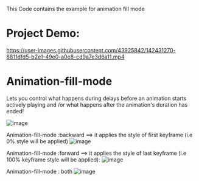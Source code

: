 This Code contains the example for animation fill mode

# Project Demo:
https://user-images.githubusercontent.com/43925842/142431270-8811dfd5-b2e1-49e0-a0e8-cd9a7e3d6a11.mp4

# Animation-fill-mode 
Lets you control what happens during delays before an animation starts actively playing and /or what happens after the animation's duration has ended!

![image](https://user-images.githubusercontent.com/43925842/142426633-64170432-94f2-4b77-aaad-8111d100d414.png)

Animation-fill-mode :backward ==> it applies the style of first keyframe (i.e 0% style will be applied)
![image](https://user-images.githubusercontent.com/43925842/142427190-4b486ab9-1d5a-4c7a-a2db-9e71046b83fd.png)


Animation-fill-mode :forward ==> it applies the style of last keyframe (i.e 100% keyframe style will be applied):
![image](https://user-images.githubusercontent.com/43925842/142427205-9292e9a7-1a1b-4192-96cb-d006e9bc8c5d.png)


Animation-fill-mode : both
![image](https://user-images.githubusercontent.com/43925842/142426891-ff779ea9-ff22-4542-9160-56ebece853ac.png)


